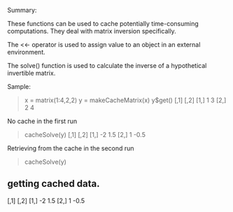Summary:

These functions can be used  to cache potentially time-consuming computations. They deal with matrix inversion specifically.

The <<- operator is used to assign value to an object in an external environment.

The solve() function is used to calculate the inverse of a hypothetical invertible matrix.

Sample:
 > x = matrix(1:4,2,2)
 > y = makeCacheMatrix(x)
 > y$get()
[,1] [,2]
[1,]    1    3
[2,]    2    4

 No cache in the first run
 > cacheSolve(y)
[,1] [,2]
[1,]   -2  1.5
[2,]    1 -0.5

 Retrieving from the cache in the second run
 > cacheSolve(y)
## getting cached data.
[,1] [,2]
[1,]   -2  1.5
[2,]    1 -0.5
